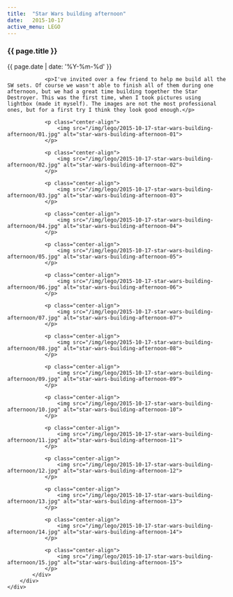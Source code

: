 ```yaml
---
title:  "Star Wars building afternoon"
date:   2015-10-17
active_menu: LEGO
---
```


<div class="section post-content--{{ page.date | date: '%Y-%m-%d' }}">
    <div class="container">
        <div class="row">
            <div class="col s10 post-content">
                <h3>{{ page.title }}</h3>
                <p class="post-date">{{ page.date | date: '%Y-%m-%d' }}</p>
                
                <p>I've invited over a few friend to help me build all the SW sets. Of course we wasn't able to finish all of them during one afternoon, but we had a great time building together the Star Destroyer. This was the first time, when I took pictures using lightbox (made it myself). The images are not the most professional ones, but for a first try I think they look good enough.</p>  

                <p class="center-align">
                    <img src="/img/lego/2015-10-17-star-wars-building-afternoon/01.jpg" alt="star-wars-building-afternoon-01">
                </p>

                <p class="center-align">
                    <img src="/img/lego/2015-10-17-star-wars-building-afternoon/02.jpg" alt="star-wars-building-afternoon-02">
                </p>

                <p class="center-align">
                    <img src="/img/lego/2015-10-17-star-wars-building-afternoon/03.jpg" alt="star-wars-building-afternoon-03">
                </p>

                <p class="center-align">
                    <img src="/img/lego/2015-10-17-star-wars-building-afternoon/04.jpg" alt="star-wars-building-afternoon-04">
                </p>

                <p class="center-align">
                    <img src="/img/lego/2015-10-17-star-wars-building-afternoon/05.jpg" alt="star-wars-building-afternoon-05">
                </p>

                <p class="center-align">
                    <img src="/img/lego/2015-10-17-star-wars-building-afternoon/06.jpg" alt="star-wars-building-afternoon-06">
                </p>

                <p class="center-align">
                    <img src="/img/lego/2015-10-17-star-wars-building-afternoon/07.jpg" alt="star-wars-building-afternoon-07">
                </p>

                <p class="center-align">
                    <img src="/img/lego/2015-10-17-star-wars-building-afternoon/08.jpg" alt="star-wars-building-afternoon-08">
                </p>

                <p class="center-align">
                    <img src="/img/lego/2015-10-17-star-wars-building-afternoon/09.jpg" alt="star-wars-building-afternoon-09">
                </p>

                <p class="center-align">
                    <img src="/img/lego/2015-10-17-star-wars-building-afternoon/10.jpg" alt="star-wars-building-afternoon-10">
                </p>

                <p class="center-align">
                    <img src="/img/lego/2015-10-17-star-wars-building-afternoon/11.jpg" alt="star-wars-building-afternoon-11">
                </p>

                <p class="center-align">
                    <img src="/img/lego/2015-10-17-star-wars-building-afternoon/12.jpg" alt="star-wars-building-afternoon-12">
                </p>

                <p class="center-align">
                    <img src="/img/lego/2015-10-17-star-wars-building-afternoon/13.jpg" alt="star-wars-building-afternoon-13">
                </p>

                <p class="center-align">
                    <img src="/img/lego/2015-10-17-star-wars-building-afternoon/14.jpg" alt="star-wars-building-afternoon-14">
                </p>

                <p class="center-align">
                    <img src="/img/lego/2015-10-17-star-wars-building-afternoon/15.jpg" alt="star-wars-building-afternoon-15">
                </p>
            </div>
        </div>
    </div>
</div>